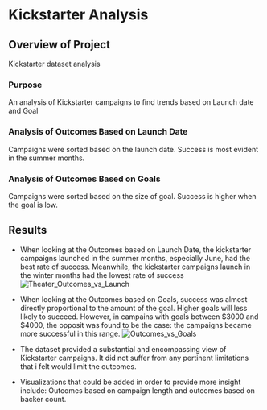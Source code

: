 # Kickstarter Analysis

## Overview of Project
Kickstarter dataset analysis 

### Purpose
An analysis of Kickstarter campaigns to find trends based on Launch date and Goal
	
### Analysis of Outcomes Based on Launch Date
Campaigns were sorted based on the launch date. Success is most evident in the summer months.
### Analysis of Outcomes Based on Goals
Campaigns were sorted based on the size of goal. Success is higher when the goal is low.
## Results

* When looking at the Outcomes based on Launch Date, the kickstarter campaigns launched in the summer months, especially June, had the best rate of success. Meanwhile, the kickstarter campaigns launch in the winter months had the lowest rate of success
![Theater_Outcomes_vs_Launch](https://user-images.githubusercontent.com/100659114/160303657-91f2b5db-2018-4ac8-810d-ea5c32b0b1ec.png)
* When looking at the Outcomes based on Goals, success was almost directly proportional to the amount of the goal. Higher goals will less likely to succeed. However, in campains with goals between $3000 and $4000, the opposit was found to be the case: the campaigns became more successful in this range.
![Outcomes_vs_Goals](https://user-images.githubusercontent.com/100659114/160303666-5f23cf52-f27f-4d25-b3d2-07401a3734e8.png)
* The dataset provided a substantial and encompassing view of Kickstarter campaigns. It did not suffer from any pertinent limitations that i felt would limit the outcomes.

* Visualizations that could be added in order to provide more insight include: Outcomes based on campaign length and outcomes based on backer count.

